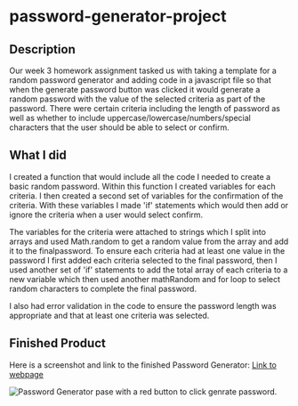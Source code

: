 # password-generator-project

## Description

Our week 3 homework assignment tasked us with taking a template for a random password generator and adding code in a javascript file so that when the generate password button was clicked it would generate a random password with the value of the selected criteria as part of the password. There were certain criteria including the length of password as well as whether to include uppercase/lowercase/numbers/special characters that the user should be able to select or confirm. 

## What I did

I created a function that would include all the code I needed to create a basic random password. Within this function I created variables for each criteria. I then created a second set of variables for the confirmation of the criteria. With these variables I made 'if' statements which would then add or ignore the criteria when a user would select confirm. 

The variables for the criteria were attached to strings which I split into arrays and used Math.random to get a random value from the array and add it to the finalpassword. To ensure each criteria had at least one value in the password I first added each criteria selected to the final password, then I used another set of 'if' statements to add the total array of each criteria to a new variable which then used another mathRandom and for loop to select random characters to complete the final password.

I also had error validation in the code to ensure the password length was appropriate and that at least one criteria was selected.

## Finished Product

Here is a screenshot and link to the finished Password Generator:
[Link to webpage](https://phalenh.github.io/password-generator-project/index.html)

![Password Generator pase with a red button to click genrate password.](./password-generator.png)